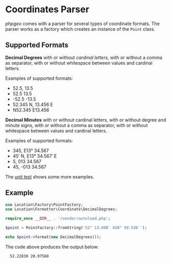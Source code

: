 # Coordinates Parser

_phpgeo_ comes with a parser for several types of coordinate formats.
The parser works as a factory which creates an instance of the
`Point` class.

## Supported Formats

**Decimal Degrees** with or without *cardinal letters*,
with or without a comma as separator, with or without
whitespace between values and cardinal letters.

Examples of supported formats:

- 52.5, 13.5
- 52.5 13.5
- -52.5 -13.5
- 52.345 N, 13.456 E
- N52.345 E13.456

**Decimal Minutes** with or without cardinal letters, with
or without degree and minute signs, with or without a comma
as separator, with or without whitespace between values
and cardinal letters.

Examples of supported formats:

- 345, E13° 34.567
- 45′ N, E13° 34.567′ E
- 5, 013 34.567
- 45, -013 34.567

The [unit test](https://github.com/mjaschen/phpgeo/blob/master/tests/Location/Factory/PointFactoryTest.php)
shows some more examples.

## Example

 ```php
use Location\Factory\PointFactory;
use Location\Formatter\Coordinate\DecimalDegrees;

require_once __DIR__ . '/vendor/autoload.php';

$point = PointFactory::fromString('52° 13.698′ 020° 58.536′');

echo $point->format(new DecimalDegrees());
```

The code above produces the output below:

``` plaintext
  52.22830 20.97560
```
